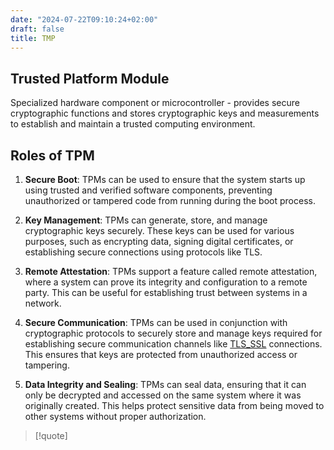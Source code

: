 ```yaml
---
date: "2024-07-22T09:10:24+02:00"
draft: false
title: TMP
---
```


## Trusted Platform Module

Specialized hardware component or microcontroller - provides secure
cryptographic functions and stores cryptographic keys and measurements
to establish and maintain a trusted computing environment.

## Roles of TPM

1.  **Secure Boot**: TPMs can be used to ensure that the system starts
    up using trusted and verified software components, preventing
    unauthorized or tampered code from running during the boot process.

2.  **Key Management**: TPMs can generate, store, and manage
    cryptographic keys securely. These keys can be used for various
    purposes, such as encrypting data, signing digital certificates, or
    establishing secure connections using protocols like TLS.

3.  **Remote Attestation**: TPMs support a feature called remote
    attestation, where a system can prove its integrity and
    configuration to a remote party. This can be useful for establishing
    trust between systems in a network.

4.  **Secure Communication**: TPMs can be used in conjunction with
    cryptographic protocols to securely store and manage keys required
    for establishing secure communication channels like
    [TLS_SSL](/protocols/TLS_SSL) connections. This ensures
    that keys are protected from unauthorized access or tampering.

5.  **Data Integrity and Sealing**: TPMs can seal data, ensuring that it
    can only be decrypted and accessed on the same system where it was
    originally created. This helps protect sensitive data from being
    moved to other systems without proper authorization.

> \[!quote\]
